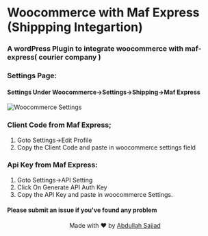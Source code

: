 # Woocommerce with Maf Express (Shippping Integartion)

### A wordPress Plugin to integrate woocommerce with maf-express( courier company )

### Settings Page:
#### Settings Under Woocommerce->Settings->Shipping->Maf Express
 ![Woocommerce Settings](https://i.imgur.com/Ork8Ngp.png)
 
### Client Code from Maf Express;
1. Goto Settings->Edit Profile
2. Copy the Client Code and paste in woocommerce settings field

### Api Key from Maf Express:
1. Goto Settings->API Setting
2. Click On Generate API Auth Key
3. Copy the API Key and paste in woocommerce Settings.

#### Please submit an issue if you've found any problem

<p align="center"> Made with ❤️ by  <a href="https://www.linkedin.com/in/abdullahsajjad/">Abdullah Sajjad</a></p>
